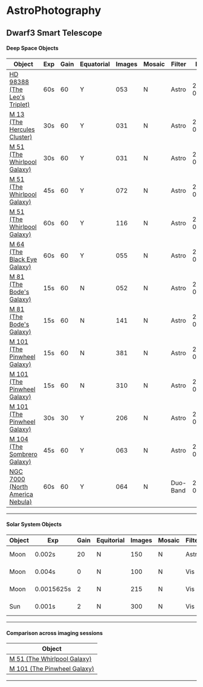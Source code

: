# AstroPhotography

## Dwarf3 Smart Telescope

#### Deep Space Objects

| Object                         | Exp | Gain | Equatorial | Images  | Mosaic | Filter    | Date           |
| ------------------------------ | --- | ---- | ---------- | ------- | ------ | --------- | -------------- |
| [HD 98388 (The Leo's Triplet)](./dwarf3smarttelescope/AK_HD98388_53stack_60s_60gain_astro_eq_05212025.png)   | 60s | 60   | Y      | 053  | N  | Astro | 2025-05-21 |
| [M 13 (The Hercules Cluster)](./dwarf3smarttelescope/AK_M13_31stack_30s_60gain_astro_eq_05212025.png)    | 30s | 60   | Y      | 031  | N  | Astro | 2025-05-21 |
| [M 51 (The Whirlpool Galaxy)](./dwarf3smarttelescope/AK_M51_31stack_30s_60gain_astro_eq_05212025.png)    | 30s | 60   | Y      | 031  | N  | Astro | 2025-05-21 |
| [M 51 (The Whirlpool Galaxy)](./dwarf3smarttelescope/AK_M51_72stack_45s_60gain_astro_eq_05212025.png)    | 45s | 60   | Y      | 072  | N  | Astro | 2025-05-21 |
| [M 51 (The Whirlpool Galaxy)](./dwarf3smarttelescope/AK_M51_116stack_60s_60gain_astro_eq_05302025.png)    | 60s | 60   | Y      | 116  | N  | Astro | 2025-05-30 |
| [M 64 (The Black Eye Galaxy)](./dwarf3smarttelescope/AK_M64_55stack_60s_60gain_astro_eq_05302025.png)    | 60s | 60   | Y      | 055  | N  | Astro | 2025-05-30 |
| [M 81 (The Bode's Galaxy)](./dwarf3smarttelescope/AK_M81_M82_52stack_15s_60gain_astro_noeq_05042025.png)       | 15s | 60   | N      | 052  | N  | Astro | 2025-05-04 |
| [M 81 (The Bode's Galaxy)](./dwarf3smarttelescope/AK_M81_M82_141stack_15s_60gain_astro_noeq_05072025.png)       | 15s | 60   | N      | 141  | N  | Astro | 2025-05-07 |
| [M 101 (The Pinwheel Galaxy)](./dwarf3smarttelescope/AK_M101_381stack_15s_60gain_astro_noeq_05032025.png)    | 15s | 60   | N      | 381  | N  | Astro | 2025-05-03 |
| [M 101 (The Pinwheel Galaxy)](./dwarf3smarttelescope/AK_M101_310stack_15s_60gain_astro_noeq_05092025.png)    | 15s | 60   | N      | 310  | N  | Astro | 2025-05-09 |
| [M 101 (The Pinwheel Galaxy)](./dwarf3smarttelescope/AK_M101_206stack_30s_30gain_astro_eq_05202025.png)    | 30s | 30   | Y      | 206  | N  | Astro | 2025-05-20 |
| [M 104 (The Sombrero Galaxy)](./dwarf3smarttelescope/AK_M104_63stack_45s_60gain_astro_eq_05212025.png)    | 45s | 60   | Y      | 063  | N  | Astro | 2025-05-21 |
| [NGC 7000 (North America Nebula)](./dwarf3smarttelescope/AK_NGC7000_64stack_60s_60gain_duoband_eq_05312025.png)| 60s | 60   | Y      | 064  | N  | Duo-Band | 2025-05-31 |

---

#### Solar System Objects

| Object | Exp        | Gain | Equitorial | Images | Mosaic | Filter | Date       |
| ------ | ---------- | ---- | ---------- | ------ | ------ | ------ | ---------- |
| Moon   | 0.002s     | 20   | N          | 150    | N      | Astro  | 2025-05-07 |
| Moon   | 0.004s     | 0    | N          | 100    | N      | Vis    | 2025-05-09 |
| Moon   | 0.0015625s | 2    | N          | 215    | N      | Vis    | 2025-05-11 |
| Sun    | 0.001s     | 2    | N          | 300    | N      | Vis    | 2025-05-07 |

---

#### Comparison across imaging sessions
| Object | 
|--------|
| [M 51 (The Whirlpool Galaxy)](./dwarf3smarttelescope/AK_M51_comparison.png) |
| [M 101 (The Pinwheel Galaxy)](./dwarf3smarttelescope/AK_M101_comparison.png) |

---
